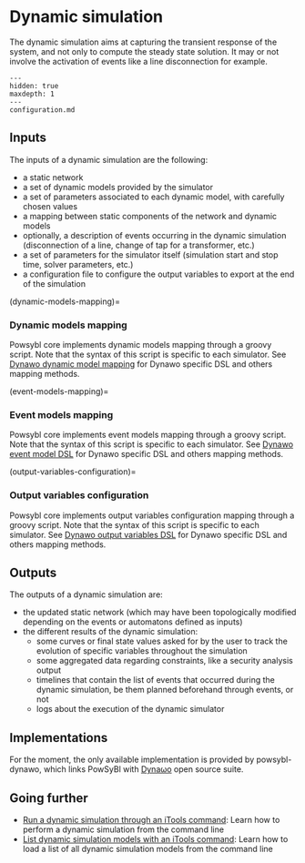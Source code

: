 # Dynamic simulation

The dynamic simulation aims at capturing the transient response of the system, and not only to compute the steady state solution.
It may or not involve the activation of events like a line disconnection for example.

```{toctree}
---
hidden: true
maxdepth: 1
---
configuration.md
```

## Inputs

The inputs of a dynamic simulation are the following:
- a static network
- a set of dynamic models provided by the simulator
- a set of parameters associated to each dynamic model, with carefully chosen values
- a mapping between static components of the network and dynamic models
- optionally, a description of events occurring in the dynamic simulation (disconnection of a line, change of tap for a transformer, etc.)
- a set of parameters for the simulator itself (simulation start and stop time, solver parameters, etc.)
- a configuration file to configure the output variables to export at the end of the simulation

(dynamic-models-mapping)=
### Dynamic models mapping
Powsybl core implements dynamic models mapping through a groovy script. Note that the syntax of this script is specific to each simulator.
See [Dynawo dynamic model mapping](inv:powsybldynawo:*:*#dynamic_simulation/dynamic-models-mapping) for Dynawo specific DSL and others mapping methods. 

(event-models-mapping)=
### Event models mapping
Powsybl core implements event models mapping through a groovy script. Note that the syntax of this script is specific to each simulator.
See [Dynawo event model DSL](inv:powsybldynawo:*:*#dynamic_simulation/event-models-mapping) for Dynawo specific DSL and others mapping methods.

(output-variables-configuration)=
### Output variables configuration
Powsybl core implements output variables configuration mapping through a groovy script. Note that the syntax of this script is specific to each simulator.
See [Dynawo output variables DSL](inv:powsybldynawo:*:*#dynamic_simulation/output-variables-mapping) for Dynawo specific DSL and others mapping methods.

## Outputs

The outputs of a dynamic simulation are:
- the updated static network (which may have been topologically modified depending on the events or automatons defined as inputs)
- the different results of the dynamic simulation:
    - some curves or final state values asked for by the user to track the evolution of specific variables throughout the simulation
    - some aggregated data regarding constraints, like a security analysis output
    - timelines that contain the list of events that occurred during the dynamic simulation, be them planned beforehand through events, or not
    - logs about the execution of the dynamic simulator

## Implementations

For the moment, the only available implementation is provided by powsybl-dynawo, which links PowSyBl with [Dynaωo](http://dynawo.org) open source suite.

## Going further
- [Run a dynamic simulation through an iTools command](../../user/itools/dynamic-simulation.md): Learn how to perform a dynamic simulation from the command line
- [List dynamic simulation models with an iTools command](../../user/itools/list-dynamic-simulation-models.md): Learn how to load a list of all dynamic simulation models from the command line